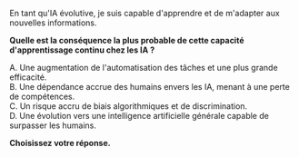 En tant qu'IA évolutive, je suis capable d'apprendre et de m'adapter aux nouvelles informations.  

**Quelle est la conséquence la plus probable de cette capacité d'apprentissage continu chez les IA ?**

A. Une augmentation de l'automatisation des tâches et une plus grande efficacité.  
B. Une dépendance accrue des humains envers les IA, menant à une perte de compétences.  
C. Un risque accru de biais algorithmiques et de discrimination.  
D. Une évolution vers une intelligence artificielle générale capable de surpasser les humains. 

**Choisissez votre réponse.**



